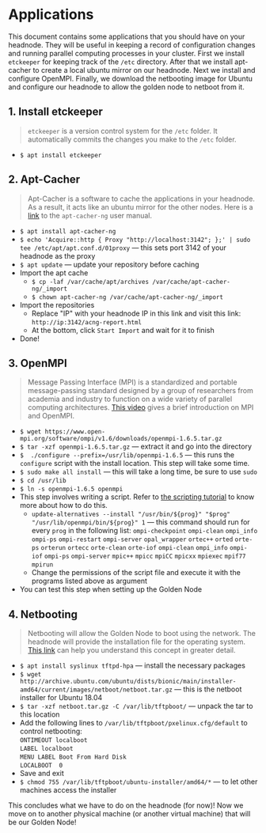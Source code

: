 # Applications

This document contains some applications that you should have on your headnode.
They will be useful in keeping a record of configuration changes and running parallel computing processes in your cluster.
First we install `etckeeper` for keeping track of the `/etc` directory.
After that we install apt-cacher to create a local ubuntu mirror on our headnode.
Next we install and configure OpenMPI.
Finally, we download the netbooting image for Ubuntu and configure our headnode to allow the golden node to netboot from it.

## 1. Install etckeeper

> `etckeeper` is a version control system for the `/etc` folder.
> It automatically commits the changes you make to the `/etc` folder.

* `$ apt install etckeeper`

## 2. Apt-Cacher

> Apt-Cacher is a software to cache the applications in your headnode.
> As a result, it acts like an ubuntu mirror for the other nodes.
> Here is a [link](https://www.unix-ag.uni-kl.de/~bloch/acng/html/index.html) to the `apt-cacher-ng` user manual.

* `$ apt install apt-cacher-ng`
* `$ echo 'Acquire::http { Proxy "http://localhost:3142"; };' | sudo tee /etc/apt/apt.conf.d/01proxy` &mdash; this sets port 3142 of your headnode as the proxy
* `$ apt update` &mdash; update your repository before caching
* Import the apt cache
  * `$ cp -laf /var/cache/apt/archives /var/cache/apt-cacher-ng/_import`
  * `$ chown apt-cacher-ng /var/cache/apt-cacher-ng/_import`
* Import the repositories
  * Replace "IP" with your headnode IP in this link and visit this link: `http://ip:3142/acng-report.html`
  * At the bottom, click `Start Import` and wait for it to finish
* Done!

## 3. OpenMPI

> Message Passing Interface (MPI) is a standardized and portable message-passing standard designed by a group of researchers from academia and industry to function on a wide variety of parallel computing architectures.
> [This video](https://www.youtube.com/watch?v=D0-xSWBGNAw) gives a brief introduction on MPI and OpenMPI.

* `$ wget https://www.open-mpi.org/software/ompi/v1.6/downloads/openmpi-1.6.5.tar.gz`
* `$ tar -xzf openmpi-1.6.5.tar.gz` &mdash; extract it and go into the directory
* `$  ./configure --prefix=/usr/lib/openmpi-1.6.5` &mdash; this runs the `configure` script with the install location.
This step will take some time.
* `$ sudo make all install` &mdash; this will take a long time, be sure to use `sudo`
* `$ cd /usr/lib`
* `$ ln -s openmpi-1.6.5 openmpi`
* This step involves writing a script.
Refer to [the scripting tutorial](03_scripting.md) to know more about how to do this.
  * `update-alternatives --install "/usr/bin/${prog}" "$prog" "/usr/lib/openmpi/bin/${prog}" 1` &mdash; this command should run for every `prog` in the following list:
`ompi-checkpoint` `ompi-clean` `ompi_info` `ompi-ps` `ompi-restart` `ompi-server` `opal_wrapper` `ortec++` `orted` `orte-ps` `orterun` `ortecc` `orte-clean` `orte-iof` `ompi-clean` `ompi_info` `ompi-iof` `ompi-ps` `ompi-server` `mpic++` `mpicc` `mpiCC` `mpicxx` `mpiexec` `mpif77` `mpirun`
  * Change the permissions of the script file and execute it with the programs listed above as argument
* You can test this step when setting up the Golden Node

## 4. Netbooting

> Netbooting will allow the Golden Node to boot using the network. The headnode will provide the installation file for the operating system.
> [This link](https://www.howtogeek.com/57601/what-is-network-booting-pxe-and-how-can-you-use-it/) can help you understand this concept in greater detail.

* `$ apt install syslinux tftpd-hpa` &mdash; install the necessary packages
* `$ wget http://archive.ubuntu.com/ubuntu/dists/bionic/main/installer-amd64/current/images/netboot/netboot.tar.gz` &mdash; this is the netboot installer for Ubuntu 18.04
* `$ tar -xzf netboot.tar.gz -C /var/lib/tftpboot/` &mdash; unpack the tar to this location
* Add the following lines to `/var/lib/tftpboot/pxelinux.cfg/default` to control netbooting:
<br/>`ONTIMEOUT localboot`
<br/>`LABEL localboot`
<br/>`MENU LABEL Boot From Hard Disk`
<br/>`LOCALBOOT  0`
* Save and exit
* `$ chmod 755 /var/lib/tftpboot/ubuntu-installer/amd64/*` &mdash; to let other machines access the installer

This concludes what we have to do on the headnode (for now)! Now we move on to another physical machine (or another virtual machine) that will be our Golden Node!

